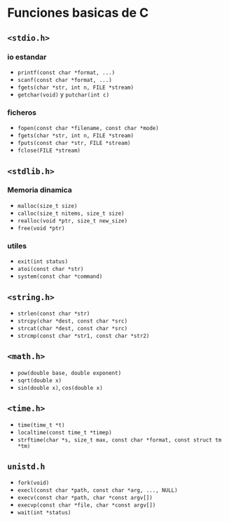 # Funciones basicas de C

## `<stdio.h>`

### io estandar

- `printf(const char *format, ...)`
- `scanf(const char *format, ...)`
- `fgets(char *str, int n, FILE *stream)`
- `getchar(void)` y `putchar(int c)`

### ficheros

- `fopen(const char *filename, const char *mode)`
- `fgets(char *str, int n, FILE *stream)`
- `fputs(const char *str, FILE *stream)`
- `fclose(FILE *stream)`

## `<stdlib.h>`

### Memoria dinamica

- `malloc(size_t size)`
- `calloc(size_t nitems, size_t size)`
- `realloc(void *ptr, size_t new_size)`
- `free(void *ptr)`

### utiles

- `exit(int status)`
- `atoi(const char *str)`
- `system(const char *command)`

## `<string.h>`

- `strlen(const char *str)`
- `strcpy(char *dest, const char *src)`
- `strcat(char *dest, const char *src)`
- `strcmp(const char *str1, const char *str2)`

## `<math.h>`

- `pow(double base, double exponent)`
- `sqrt(double x)`
- `sin(double x)`, `cos(double x)`

## `<time.h>`

- `time(time_t *t)`
- `localtime(const time_t *timep)`
- `strftime(char *s, size_t max, const char *format, const struct tm *tm)`

## `unistd.h`

- `fork(void)`
- `execl(const char *path, const char *arg, ..., NULL)`
- `execv(const char *path, char *const argv[])`
- `execvp(const char *file, char *const argv[])`
- `wait(int *status)`
